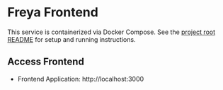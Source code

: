 # Freya Frontend

This service is containerized via Docker Compose. See the [project root README](../README.md) for setup and running instructions.

## Access Frontend

- Frontend Application: http://localhost:3000
